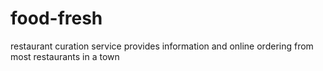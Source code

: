 # food-fresh
restaurant curation service
provides information and online ordering from most restaurants in a town

